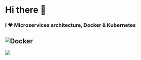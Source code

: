 # Hi there 👋
### I ❤️️ Microservices architecture, Docker & Kubernetes
![Docker](https://339910.selcdn.ru/ilsur_dev/pictures/docker1.jpg)
---
![](https://komarev.com/ghpvc/?username=ilsur-dev&style=flat-square)

<!--
**ilsur-dev/ilsur-dev** is a ✨ _special_ ✨ repository because its `README.md` (this file) appears on your GitHub profile.

Here are some ideas to get you started:

- 🔭 I’m currently working on ...
- 🌱 I’m currently learning ...
- 👯 I’m looking to collaborate on ...
- 🤔 I’m looking for help with ...
- 💬 Ask me about ...
- 📫 How to reach me: ...
- 😄 Pronouns: ...
- ⚡ Fun fact: ...
-->
